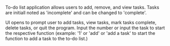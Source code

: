To-do list application allows users to add, remove, and view tasks. Tasks are initiall noted as 'incomplete' and can be changed to 'complete'.

UI opens to prompt user to add tasks, view tasks, mark tasks complete, delete tasks, or quit the program. Input the number or input the task to start the respective function 
(example: '1' or 'add' or 'add a task' to start the function to add a task to the to-do list.)
